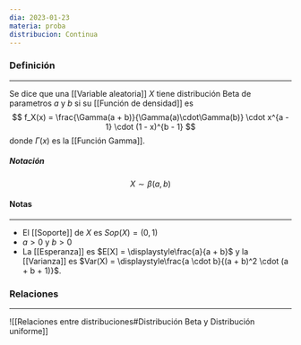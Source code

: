 ```yaml
---
dia: 2023-01-23
materia: proba
distribucion: Continua
---
```


### Definición
---
Se dice que una [[Variable aleatoria]] $X$ tiene distribución Beta de parametros $a$ y $b$ si su [[Función de densidad]] es $$ f_X(x) = \frac{\Gamma(a + b)}{\Gamma(a)\cdot\Gamma(b)} \cdot x^{a - 1} \cdot (1 - x)^{b - 1} $$ donde $\Gamma(x)$ es la [[Función Gamma]].

##### Notación
$$ X \sim \beta(a, b) $$
#### Notas
---
* El [[Soporte]] de $X$ es $Sop(X) = (0, 1)$ 
* $a > 0$ y $b > 0$
* La [[Esperanza]] es $E[X] = \displaystyle\frac{a}{a + b}$ y la [[Varianza]] es $Var(X) = \displaystyle\frac{a \cdot b}{(a + b)^2 \cdot (a + b + 1)}$.

### Relaciones
---
![[Relaciones entre distribuciones#Distribución Beta y Distribución uniforme]]
